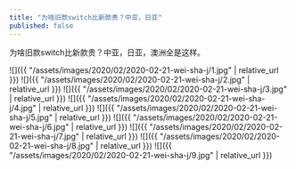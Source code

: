 ```yaml
---
title: "为啥旧款switch比新款贵？中亚，日亚"
published: false
---
```

为啥旧款switch比新款贵？中亚，日亚，澳洲全是这样。



![]({{ "/assets/images/2020/02/2020-02-21-wei-sha-j/1.jpg" | relative_url }})
![]({{ "/assets/images/2020/02/2020-02-21-wei-sha-j/2.jpg" | relative_url }})
![]({{ "/assets/images/2020/02/2020-02-21-wei-sha-j/3.jpg" | relative_url }})
![]({{ "/assets/images/2020/02/2020-02-21-wei-sha-j/4.jpg" | relative_url }})
![]({{ "/assets/images/2020/02/2020-02-21-wei-sha-j/5.jpg" | relative_url }})
![]({{ "/assets/images/2020/02/2020-02-21-wei-sha-j/6.jpg" | relative_url }})
![]({{ "/assets/images/2020/02/2020-02-21-wei-sha-j/7.jpg" | relative_url }})
![]({{ "/assets/images/2020/02/2020-02-21-wei-sha-j/8.jpg" | relative_url }})
![]({{ "/assets/images/2020/02/2020-02-21-wei-sha-j/9.jpg" | relative_url }})
